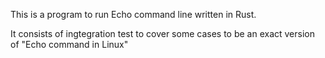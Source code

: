 This is  a program to run Echo command line written in Rust.

It consists of ingtegration test to cover some cases to be an exact version of "Echo command in Linux"